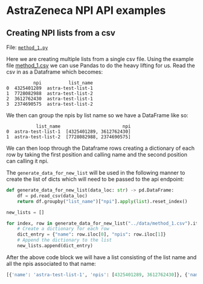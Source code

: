 # AstraZeneca NPI API examples

## Creating NPI lists from a csv

File: [`method_1.py`](src/method_1.py)

Here we are creating multiple lists from a single csv file. Using the example file [method_1.csv](data/method_1.csv) we can use Pandas to do the heavy lifting for us. Read the csv in as a Dataframe which becomes:

```csv
          npi          list_name
0  4325401289  astra-test-list-1
1  7728082988  astra-test-list-2
2  3612762430  astra-test-list-1
3  2374690575  astra-test-list-2
```

We then can group the npis by list name so we have a DataFrame like so:

```csv
           list_name                       npi
0  astra-test-list-1  [4325401289, 3612762430]
1  astra-test-list-2  [7728082988, 2374690575]
```

We can then loop through the Dataframe rows creating a dictionary of each row by taking the first position and calling name and the second position can calling it npi.

The `generate_data_for_new_list` will be used in the following manner to create the list of dicts which will need to be passed to the api endpoint:

```python
def generate_data_for_new_list(data_loc: str) -> pd.DataFrame:
    df = pd.read_csv(data_loc)
    return df.groupby("list_name")["npi"].apply(list).reset_index()

new_lists = []

for index, row in generate_data_for_new_list("../data/method_1.csv").iterrows():
    # Create a dictionary for each row
    dict_entry = {"name": row.iloc[0], "npis": row.iloc[1]}
    # Append the dictionary to the list
    new_lists.append(dict_entry)
```

After the above code block we will have a list consisting of the list name and all the npis associated to that name:

```python
[{'name': 'astra-test-list-1', 'npis': [4325401289, 3612762430]}, {'name': 'astra-test-list-2', 'npis': [7728082988, 2374690575]}]
```
